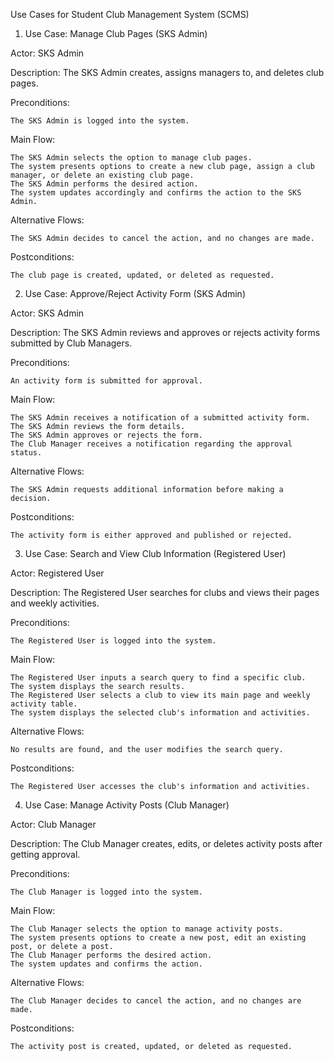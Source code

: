 Use Cases for Student Club Management System (SCMS)
1. Use Case: Manage Club Pages (SKS Admin)

Actor: SKS Admin

Description: The SKS Admin creates, assigns managers to, and deletes club pages.

Preconditions:

    The SKS Admin is logged into the system.

Main Flow:

    The SKS Admin selects the option to manage club pages.
    The system presents options to create a new club page, assign a club manager, or delete an existing club page.
    The SKS Admin performs the desired action.
    The system updates accordingly and confirms the action to the SKS Admin.

Alternative Flows:

    The SKS Admin decides to cancel the action, and no changes are made.

Postconditions:

    The club page is created, updated, or deleted as requested.

2. Use Case: Approve/Reject Activity Form (SKS Admin)

Actor: SKS Admin

Description: The SKS Admin reviews and approves or rejects activity forms submitted by Club Managers.

Preconditions:

    An activity form is submitted for approval.

Main Flow:

    The SKS Admin receives a notification of a submitted activity form.
    The SKS Admin reviews the form details.
    The SKS Admin approves or rejects the form.
    The Club Manager receives a notification regarding the approval status.

Alternative Flows:

    The SKS Admin requests additional information before making a decision.

Postconditions:

    The activity form is either approved and published or rejected.

3. Use Case: Search and View Club Information (Registered User)

Actor: Registered User

Description: The Registered User searches for clubs and views their pages and weekly activities.

Preconditions:

    The Registered User is logged into the system.

Main Flow:

    The Registered User inputs a search query to find a specific club.
    The system displays the search results.
    The Registered User selects a club to view its main page and weekly activity table.
    The system displays the selected club's information and activities.

Alternative Flows:

    No results are found, and the user modifies the search query.

Postconditions:

    The Registered User accesses the club's information and activities.

4. Use Case: Manage Activity Posts (Club Manager)

Actor: Club Manager

Description: The Club Manager creates, edits, or deletes activity posts after getting approval.

Preconditions:

    The Club Manager is logged into the system.

Main Flow:

    The Club Manager selects the option to manage activity posts.
    The system presents options to create a new post, edit an existing post, or delete a post.
    The Club Manager performs the desired action.
    The system updates and confirms the action.

Alternative Flows:

    The Club Manager decides to cancel the action, and no changes are made.

Postconditions:

    The activity post is created, updated, or deleted as requested.
